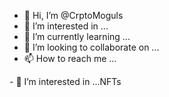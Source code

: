 - 👋 Hi, I’m @CrptoMoguls
- 👀 I’m interested in ...
- 🌱 I’m currently learning ...
- 💞️ I’m looking to collaborate on ...
- 📫 How to reach me ...

<!---
CrptoMoguls/CrptoMoguls is a ✨ special ✨ repository because its `README.md` (this file) appears on your GitHub profile.
You can click the Preview link to take a look at your changes.
---> - 👀 I’m interested in ...NFTs
